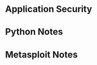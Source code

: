 <!-- TITLE: Tilver's Musings -->
<!-- SUBTITLE: A Way for Tilver to Organize his thoughts -->

# Application Security
# Python Notes
# Metasploit Notes